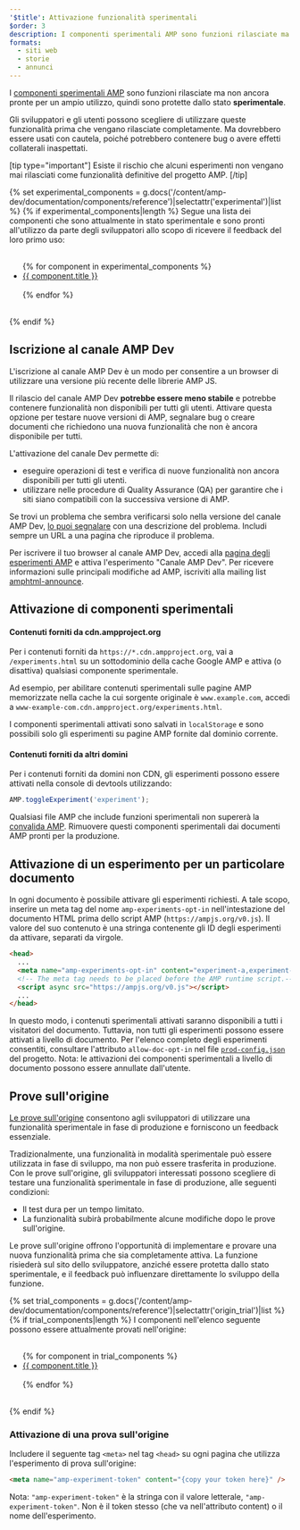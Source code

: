 ```yaml
---
'$title': Attivazione funzionalità sperimentali
$order: 3
description: I componenti sperimentali AMP sono funzioni rilasciate ma non ancora pronte per un ampio utilizzo, quindi sono protette dallo stato sperimentale.
formats:
  - siti web
  - storie
  - annunci
---
```


I [componenti sperimentali AMP](https://github.com/ampproject/amphtml/tree/main/tools/experiments) sono funzioni rilasciate ma non ancora pronte per un ampio utilizzo, quindi sono protette dallo stato **sperimentale**.

Gli sviluppatori e gli utenti possono scegliere di utilizzare queste funzionalità prima che vengano rilasciate completamente. Ma dovrebbero essere usati con cautela, poiché potrebbero contenere bug o avere effetti collaterali inaspettati.

[tip type="important"] Esiste il rischio che alcuni esperimenti non vengano mai rilasciati come funzionalità definitive del progetto AMP. [/tip]

{% set experimental_components = g.docs('/content/amp-dev/documentation/components/reference')|selectattr('experimental')|list %} {% if experimental_components|length %} Segue una lista dei componenti che sono attualmente in stato sperimentale e sono pronti all'utilizzo da parte degli sviluppatori allo scopo di ricevere il feedback del loro primo uso:

<ul><br>{% for component in experimental_components %}<br>  <li><a href="{{ component.url.path }}">{{ component.title }}</a></li><br>{% endfor %}<br></ul><br>{% endif %}

## Iscrizione al canale AMP Dev

L'iscrizione al canale AMP Dev è un modo per consentire a un browser di utilizzare una versione più recente delle librerie AMP JS.

Il rilascio del canale AMP Dev **potrebbe essere meno stabile** e potrebbe contenere funzionalità non disponibili per tutti gli utenti. Attivare questa opzione per testare nuove versioni di AMP, segnalare bug o creare documenti che richiedono una nuova funzionalità che non è ancora disponibile per tutti.

L'attivazione del canale Dev permette di:

- eseguire operazioni di test e verifica di nuove funzionalità non ancora disponibili per tutti gli utenti.
- utilizzare nelle procedure di Quality Assurance (QA) per garantire che i siti siano compatibili con la successiva versione di AMP.

Se trovi un problema che sembra verificarsi solo nella versione del canale AMP Dev, [lo puoi segnalare](https://github.com/ampproject/amphtml/issues/new) con una descrizione del problema. Includi sempre un URL a una pagina che riproduce il problema.

Per iscrivere il tuo browser al canale AMP Dev, accedi alla [pagina degli esperimenti AMP](https://ampjs.org/experiments.html) e attiva l'esperimento "Canale AMP Dev". Per ricevere informazioni sulle principali modifiche ad AMP, iscriviti alla mailing list [amphtml-announce](https://groups.google.com/forum/#!forum/amphtml-announce).

## Attivazione di componenti sperimentali

#### Contenuti forniti da cdn.ampproject.org

Per i contenuti forniti da `https://*.cdn.ampproject.org`, vai a `/experiments.html` su un sottodominio della cache Google AMP e attiva (o disattiva) qualsiasi componente sperimentale.

Ad esempio, per abilitare contenuti sperimentali sulle pagine AMP memorizzate nella cache la cui sorgente originale è `www.example.com`, accedi a `www-example-com.cdn.ampproject.org/experiments.html`.

I componenti sperimentali attivati sono salvati in `localStorage` e sono possibili solo gli esperimenti su pagine AMP fornite dal dominio corrente.

#### Contenuti forniti da altri domini

Per i contenuti forniti da domini non CDN, gli esperimenti possono essere attivati nella console di devtools utilizzando:

```js
AMP.toggleExperiment('experiment');
```

Qualsiasi file AMP che include funzioni sperimentali non supererà la [convalida AMP](validation-workflow/validate_amp.md). Rimuovere questi componenti sperimentali dai documenti AMP pronti per la produzione.

## Attivazione di un esperimento per un particolare documento

In ogni documento è possibile attivare gli esperimenti richiesti. A tale scopo, inserire un meta tag del nome `amp-experiments-opt-in` nell'intestazione del documento HTML prima dello script AMP (`https://ampjs.org/v0.js`). Il valore del suo contenuto è una stringa contenente gli ID degli esperimenti da attivare, separati da virgole.

```html
<head>
  ...
  <meta name="amp-experiments-opt-in" content="experiment-a,experiment-b" />
  <!-- The meta tag needs to be placed before the AMP runtime script.-->
  <script async src="https://ampjs.org/v0.js"></script>
  ...
</head>
```

In questo modo, i contenuti sperimentali attivati saranno disponibili a tutti i visitatori del documento. Tuttavia, non tutti gli esperimenti possono essere attivati a livello di documento. Per l'elenco completo degli esperimenti consentiti, consultare l'attributo `allow-doc-opt-in` nel file [`prod-config.json`](https://github.com/ampproject/amphtml/blob/main/build-system/global-configs/prod-config.json) del progetto. Nota: le attivazioni dei componenti sperimentali a livello di documento possono essere annullate dall'utente.

## Prove sull'origine

[Le prove sull'origine](https://github.com/GoogleChrome/OriginTrials/blob/gh-pages/explainer.md) consentono agli sviluppatori di utilizzare una funzionalità sperimentale in fase di produzione e forniscono un feedback essenziale.

Tradizionalmente, una funzionalità in modalità sperimentale può essere utilizzata in fase di sviluppo, ma non può essere trasferita in produzione. Con le prove sull'origine, gli sviluppatori interessati possono scegliere di testare una funzionalità sperimentale in fase di produzione, alle seguenti condizioni:

- Il test dura per un tempo limitato.
- La funzionalità subirà probabilmente alcune modifiche dopo le prove sull'origine.

Le prove sull'origine offrono l'opportunità di implementare e provare una nuova funzionalità prima che sia completamente attiva. La funzione risiederà sul sito dello sviluppatore, anziché essere protetta dallo stato sperimentale, e il feedback può influenzare direttamente lo sviluppo della funzione.

{% set trial_components = g.docs('/content/amp-dev/documentation/components/reference')|selectattr('origin_trial')|list %} {% if trial_components|length %} I componenti nell'elenco seguente possono essere attualmente provati nell'origine:

<ul><br>{% for component in trial_components %}<br>  <li><a href="{{ component.url.path }}">{{ component.title }}</a></li><br>{% endfor %}<br></ul><br>{% endif %}

### Attivazione di una prova sull'origine

Includere il seguente tag `<meta>` nel tag `<head>` su ogni pagina che utilizza l'esperimento di prova sull'origine:

```html
<meta name="amp-experiment-token" content="{copy your token here}" />
```

Nota: `"amp-experiment-token"` è la stringa con il valore letterale, `"amp-experiment-token"`. Non è il token stesso (che va nell'attributo content) o il nome dell'esperimento.
